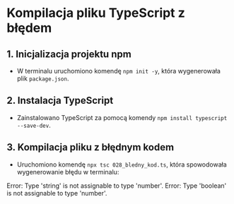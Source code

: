 # Kompilacja pliku TypeScript z błędem

## 1. Inicjalizacja projektu npm
- W terminalu uruchomiono komendę `npm init -y`, która wygenerowała plik `package.json`.

## 2. Instalacja TypeScript
- Zainstalowano TypeScript za pomocą komendy `npm install typescript --save-dev`.

## 3. Kompilacja pliku z błędnym kodem
- Uruchomiono komendę `npx tsc 028_bledny_kod.ts`, która spowodowała wygenerowanie błędu w terminalu:

Error: Type 'string' is not assignable to type 'number'. Error: Type 'boolean' is not assignable to type 'number'.